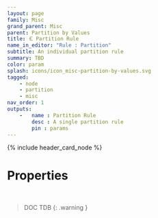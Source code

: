 ```yaml
---
layout: page
family: Misc
grand_parent: Misc
parent: Partition by Values
title: 🝗 Partition Rule
name_in_editor: "Rule : Partition"
subtitle: An individual partition rule
summary: TBD
color: param
splash: icons/icon_misc-partition-by-values.svg
tagged: 
    - node
    - partition
    - misc
nav_order: 1
outputs:
    -   name : Partition Rule
        desc : A single partition rule
        pin : params
---
```


{% include header_card_node %}

# Properties
<br>

> DOC TDB
{: .warning }